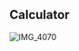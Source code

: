 ## Calculator

![IMG_4070](https://user-images.githubusercontent.com/90172969/170355618-cb816722-3f39-48c0-8396-dbe561bd8308.gif)

